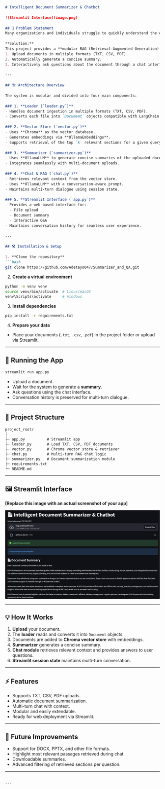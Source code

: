 ````markdown
# Intelligent Document Summarizer & Chatbot

![Streamlit Interface](image.png)

## 📌 Problem Statement
Many organizations and individuals struggle to quickly understand the content of large documents (TXT, CSV, PDF). Manually reading and extracting key information is time-consuming and inefficient. Additionally, answering specific questions about a document often requires searching and cross-referencing multiple sections.

**Solution:**  
This project provides a **modular RAG (Retrieval-Augmented Generation) system** that allows users to:
1. Upload documents in multiple formats (TXT, CSV, PDF).  
2. Automatically generate a concise summary.  
3. Interactively ask questions about the document through a chat interface that maintains context.

---

## 🏗 Architecture Overview

The system is modular and divided into four main components:

### 1. **Loader (`loader.py`)**
- Handles document ingestion in multiple formats (TXT, CSV, PDF).  
- Converts each file into `Document` objects compatible with LangChain.

### 2. **Vector Store (`vector.py`)**
- Uses **Chroma** as the vector database.  
- Generates embeddings via **OllamaEmbeddings**.  
- Supports retrieval of the top `k` relevant sections for a given query.

### 3. **Summarizer (`summarizer.py`)**
- Uses **OllamaLLM** to generate concise summaries of the uploaded documents.  
- Integrates seamlessly with multi-document uploads.

### 4. **Chat & RAG (`chat.py`)**
- Retrieves relevant context from the vector store.  
- Uses **OllamaLLM** with a conversation-aware prompt.  
- Maintains multi-turn dialogue using session state.  

### 5. **Streamlit Interface (`app.py`)**
- Provides a web-based interface for:
  - File upload  
  - Document summary  
  - Interactive Q&A  
- Maintains conversation history for seamless user experience.

---

## 🛠 Installation & Setup

1. **Clone the repository**
```bash
git clone https://github.com/Adetayo047/Summarizer_and_QA.git
````

2. **Create a virtual environment**

```bash
python -m venv venv
source venv/bin/activate  # Linux/macOS
venv\Scripts\activate     # Windows
```

3. **Install dependencies**

```bash
pip install -r requirements.txt
```

4. **Prepare your data**

* Place your documents (`.txt`, `.csv`, `.pdf`) in the project folder or upload via Streamlit.

---

## 🚀 Running the App

```bash
streamlit run app.py
```

* Upload a document.
* Wait for the system to generate a **summary**.
* Ask questions using the chat interface.
* Conversation history is preserved for multi-turn dialogue.

---

## 📂 Project Structure

```
project_root/
│
├─ app.py          # Streamlit app
├─ loader.py       # Load TXT, CSV, PDF documents
├─ vector.py       # Chroma vector store & retriever
├─ chat.py         # Multi-turn RAG chat logic
├─ summarizer.py   # Document summarization module
├─ requirements.txt
└─ README.md
```

---

## 🖼 Streamlit Interface

**[Replace this image with an actual screenshot of your app]**

![Streamlit Interface](image.png)

---

## 💡 How It Works

1. **Upload** your document.
2. The **loader** reads and converts it into `Document` objects.
3. Documents are added to **Chroma vector store** with embeddings.
4. **Summarizer** generates a concise summary.
5. **Chat module** retrieves relevant context and provides answers to user questions.
6. **Streamlit session state** maintains multi-turn conversation.

---

## ⚡ Features

* Supports TXT, CSV, PDF uploads.
* Automatic document summarization.
* Multi-turn chat with context.
* Modular and easily extendable.
* Ready for web deployment via Streamlit.

---

## 📌 Future Improvements

* Support for DOCX, PPTX, and other file formats.
* Highlight most relevant passages retrieved during chat.
* Downloadable summaries.
* Advanced filtering of retrieved sections per question.

---

```

---